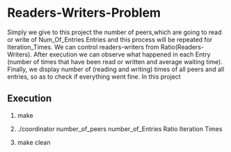 # Readers-Writers-Problem
Simply we give to this project the number of peers,which are going to read or write of Num_Of_Entries Entries and this process will be repeated for Iteration_Times. We can control readers-writers from Ratio(Readers-Writers). After execution we can observe what happened in each Entry (number of times that have been read or written and average waiting time). Finally, we display number of (reading and writing) times of all peers and all entries, so as to check if everything went fine.
In this project 

## Execution 
1) make

2) ./coordinator number_of_peers number_of_Entries Ratio Iteration Times

3) make clean
